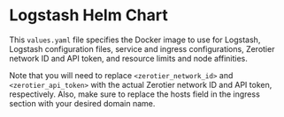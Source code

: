 # Logstash Helm Chart

This `values.yaml` file specifies the Docker image to use for Logstash, Logstash configuration files, service and ingress configurations, Zerotier network ID and API token, and resource limits and node affinities.

Note that you will need to replace `<zerotier_network_id>` and `<zerotier_api_token>` with the actual Zerotier network ID and API token, respectively. Also, make sure to replace the hosts field in the ingress section with your desired domain name.